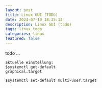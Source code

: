 ```yaml
---
layout: post
title: Linux GUI (TODO)
date: 2024-07-19 18:35:13
description: Linux GUI (todo)
tags: linux todo
categories: linux
featured: false
---
```


todo ...


````markup
aktuelle einstellung:
$systemctl get-default
graphical.target

$systemctl set-default multi-user.target
````
